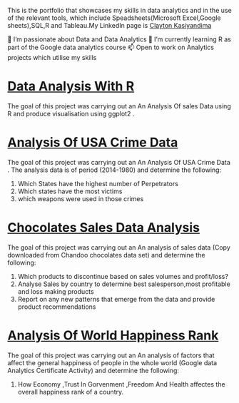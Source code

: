 This is the portfolio that showcases my skills in data analytics and in the use of the relevant tools, which include   Speadsheets(Microsoft Excel,Google sheets),SQL,R and Tableau.My LinkedIn page is  [Clayton Kasiyandima](https://www.linkedin.com/in/clayton-kasiyandima-95022861/)

👀 I’m passionate about Data and Data Analytics
🌱 I’m currently learning  R as part of the Google data analytics course 
📫 Open to work on Analytics projects which utilise my skills


#  [Data Analysis With R ](https://github.com/claykays/Data-Analysis-With-R)

The goal of this project was carrying out an An Analysis Of sales Data using R  and produce visualisation using ggplot2 . 

#  [Analysis Of USA Crime Data ](https://github.com/claykays/Chocolate-Sales-Analytics)

The goal of this project was carrying out an An Analysis Of USA Crime Data . The analysis data is of period (2014-1980) and determine the following:

1)	Which States have the highest number of Perpetrators
2)	Which states have the most victims	
3)	which weapons were used in those crimes 


#  [Chocolates Sales Data Analysis ](https://github.com/claykays/Chocolate-Sales-Analytics)

The goal of this project was carrying out an An analysis of sales data (Copy downloaded from Chandoo chocolates data set) and determine the following:

1)	Which products to discontinue based on sales volumes and profit/loss?
2)	Analyse Sales by country to determine best salesperson,most profitable and loss making products	
3)	Report on any new patterns that emerge from the data and provide product recommendations		



#  [Analysis Of World Happiness Rank ](https://github.com/claykays/World-Happines-Score)

The goal of this project was carrying out an An analysis of factors that affect the general happiness of people in the whole world (Google data Analytics Certificate Activity) and determine the following:

1)	How Economy ,Trust In Gorvenment ,Freedom  And Health affectes the overall happiness rank of a country.



<!---
claykays/claykays is a ✨ special ✨ repository because its `README.md` (this file) appears on your GitHub profile.
You can click the Preview link to take a look at your changes.
--->
